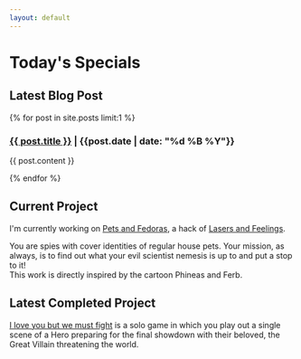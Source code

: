 ```yaml
---
layout: default
---
```


# Today's Specials

## Latest Blog Post

{% for post in site.posts limit:1 %}

<h3><a href="{{ post.url }}">{{ post.title }}</a> | {{post.date | date: "%d %B %Y"}}</h3>

<article> {{ post.content }} </article>

{% endfor %}

## Current Project
I'm currently working on [Pets and Fedoras](projects/pets-and-fedoras), a hack of [Lasers and Feelings](https://johnharper.itch.io/lasers-feelings).

You are spies with cover identities of regular house pets.  Your mission, as always, is to find out what your evil scientist nemesis is up to and put a stop to it!  
This work is directly inspired by the cartoon Phineas and Ferb.

## Latest Completed Project
[I love you but we must fight](projects/i-love-you-but-we-must-fight) is a solo game in which you play out a single scene of a Hero preparing for the final showdown with their beloved, the Great Villain threatening the world.